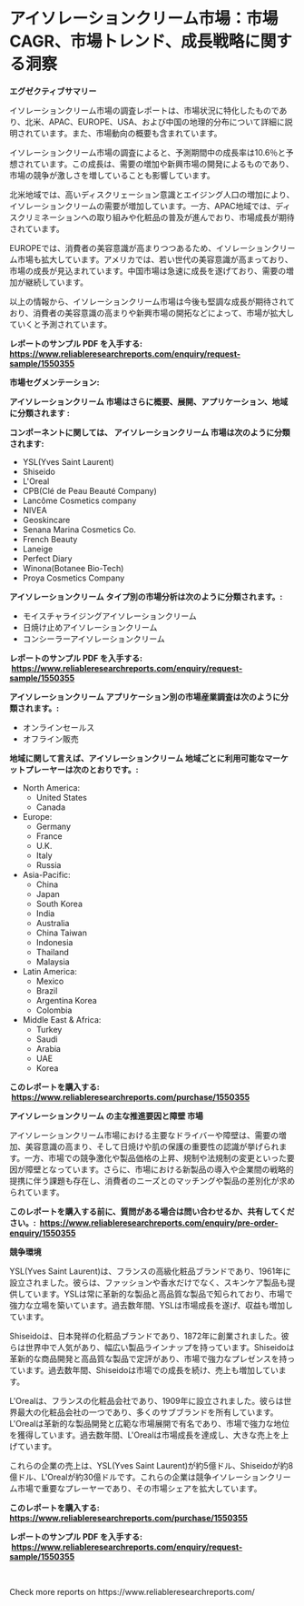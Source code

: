 <p><h1>アイソレーションクリーム市場：市場CAGR、市場トレンド、成長戦略に関する洞察</h1></p><p><strong>エグゼクティブサマリー</strong></p>
<p><p>イソレーションクリーム市場の調査レポートは、市場状況に特化したものであり、北米、APAC、EUROPE、USA、および中国の地理的分布について詳細に説明されています。また、市場動向の概要も含まれています。</p><p>イソレーションクリーム市場の調査によると、予測期間中の成長率は10.6％と予想されています。この成長は、需要の増加や新興市場の開発によるものであり、市場の競争が激しさを増していることも影響しています。</p><p>北米地域では、高いディスクリェーション意識とエイジング人口の増加により、イソレーションクリームの需要が増加しています。一方、APAC地域では、ディスクリミネーションへの取り組みや化粧品の普及が進んでおり、市場成長が期待されています。</p><p>EUROPEでは、消費者の美容意識が高まりつつあるため、イソレーションクリーム市場も拡大しています。アメリカでは、若い世代の美容意識が高まっており、市場の成長が見込まれています。中国市場は急速に成長を遂げており、需要の増加が継続しています。</p><p>以上の情報から、イソレーションクリーム市場は今後も堅調な成長が期待されており、消費者の美容意識の高まりや新興市場の開拓などによって、市場が拡大していくと予測されています。</p></p>
<p><strong>レポートのサンプル PDF を入手する: <a href="https://www.reliableresearchreports.com/enquiry/request-sample/1550355">https://www.reliableresearchreports.com/enquiry/request-sample/1550355</a></strong></p>
<p><strong>市場セグメンテーション:</strong></p>
<p><strong> アイソレーションクリーム 市場はさらに概要、展開、アプリケーション、地域に分類されます :</strong></p>
<p><strong>コンポーネントに関しては、 アイソレーションクリーム 市場は次のように分類されます: &nbsp;</strong></p>
<p><ul><li>YSL(Yves Saint Laurent)</li><li>Shiseido</li><li>L'Oreal</li><li>CPB(Clé de Peau Beauté Company)</li><li>Lancôme Cosmetics company</li><li>NIVEA</li><li>Geoskincare</li><li>Senana Marina Cosmetics Co.</li><li>French Beauty</li><li>Laneige</li><li>Perfect Diary</li><li>Winona(Botanee Bio-Tech)</li><li>Proya Cosmetics Company</li></ul></p>
<p><strong> アイソレーションクリーム タイプ別の市場分析は次のように分類されます。:</strong></p>
<p><ul><li>モイスチャライジングアイソレーションクリーム</li><li>日焼け止めアイソレーションクリーム</li><li>コンシーラーアイソレーションクリーム</li></ul></p>
<p><strong>レポートのサンプル PDF を入手する: &nbsp;<a href="https://www.reliableresearchreports.com/enquiry/request-sample/1550355">https://www.reliableresearchreports.com/enquiry/request-sample/1550355</a></strong></p>
<p><strong> アイソレーションクリーム アプリケーション別の市場産業調査は次のように分類されます。:</strong></p>
<p><ul><li>オンラインセールス</li><li>オフライン販売</li></ul></p>
<p><strong>地域に関して言えば、アイソレーションクリーム 地域ごとに利用可能なマーケットプレーヤーは次のとおりです。:</strong></p>
<p><ul>
    <li>
        North America:
        <ul>
            <li>United States</li>
            <li>Canada</li>
        </ul>
    </li>
    <li>
        Europe:
        <ul>
            <li>Germany</li>
            <li>France</li>
            <li>U.K.</li>
            <li>Italy</li>
            <li>Russia</li>
        </ul>
    </li>
    <li>
        Asia-Pacific:
        <ul>
            <li>China</li>
            <li>Japan</li>
            <li>South Korea</li>
            <li>India</li>
            <li>Australia</li>
            <li>China Taiwan</li>
            <li>Indonesia</li>
            <li>Thailand</li>
            <li>Malaysia</li>
        </ul>
    </li>
    <li>
        Latin America:
        <ul>
            <li>Mexico</li>
            <li>Brazil</li>
            <li>Argentina Korea</li>
            <li>Colombia</li>
        </ul>
    </li>
    <li>
        Middle East & Africa:
        <ul>
            <li>Turkey</li>
            <li>Saudi</li>
            <li>Arabia</li>
            <li>UAE</li>
            <li>Korea</li>
        </ul>
    </li>
    </ul></p>
<p><strong>このレポートを購入する: &nbsp;<a href="https://www.reliableresearchreports.com/purchase/1550355">https://www.reliableresearchreports.com/purchase/1550355</a></strong></p>
<p><strong>アイソレーションクリーム の主な推進要因と障壁 市場</strong></p>
<p><p>アイソレーションクリーム市場における主要なドライバーや障壁は、需要の増加、美容意識の高まり、そして日焼けや肌の保護の重要性の認識が挙げられます。一方、市場での競争激化や製品価格の上昇、規制や法規制の変更といった要因が障壁となっています。さらに、市場における新製品の導入や企業間の戦略的提携に伴う課題も存在し、消費者のニーズとのマッチングや製品の差別化が求められています。</p></p>
<p><strong>このレポートを購入する前に、質問がある場合は問い合わせるか、共有してください。:&nbsp; <a href="https://www.reliableresearchreports.com/enquiry/pre-order-enquiry/1550355">https://www.reliableresearchreports.com/enquiry/pre-order-enquiry/1550355</a></strong></p>
<p><strong>競争環境</strong></p>
<p><p>YSL(Yves Saint Laurent)は、フランスの高級化粧品ブランドであり、1961年に設立されました。彼らは、ファッションや香水だけでなく、スキンケア製品も提供しています。YSLは常に革新的な製品と高品質な製品で知られており、市場で強力な立場を築いています。過去数年間、YSLは市場成長を遂げ、収益も増加しています。</p><p>Shiseidoは、日本発祥の化粧品ブランドであり、1872年に創業されました。彼らは世界中で人気があり、幅広い製品ラインナップを持っています。Shiseidoは革新的な商品開発と高品質な製品で定評があり、市場で強力なプレゼンスを持っています。過去数年間、Shiseidoは市場での成長を続け、売上も増加しています。</p><p>L'Orealは、フランスの化粧品会社であり、1909年に設立されました。彼らは世界最大の化粧品会社の一つであり、多くのサブブランドを所有しています。L'Orealは革新的な製品開発と広範な市場展開で有名であり、市場で強力な地位を獲得しています。過去数年間、L'Orealは市場成長を達成し、大きな売上を上げています。</p><p>これらの企業の売上は、YSL(Yves Saint Laurent)が約5億ドル、Shiseidoが約8億ドル、L'Orealが約30億ドルです。これらの企業は競争イソレーションクリーム市場で重要なプレーヤーであり、その市場シェアを拡大しています。</p></p>
<p><strong>このレポートを購入する: &nbsp; <a href="https://www.reliableresearchreports.com/purchase/1550355">https://www.reliableresearchreports.com/purchase/1550355</a></strong></p>
<p><strong>レポートのサンプル PDF を入手する: &nbsp;<a href="https://www.reliableresearchreports.com/enquiry/request-sample/1550355">https://www.reliableresearchreports.com/enquiry/request-sample/1550355</a></strong><strong></strong></p>
<p>&nbsp;</p>
<p>Check more reports on https://www.reliableresearchreports.com/</p>